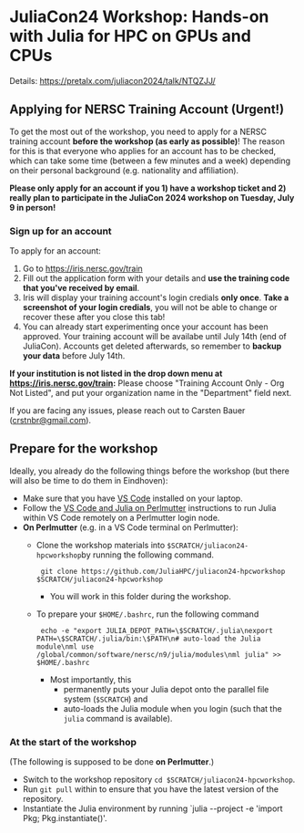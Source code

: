 # JuliaCon24 Workshop: Hands-on with Julia for HPC on GPUs and CPUs

Details: https://pretalx.com/juliacon2024/talk/NTQZJJ/

## Applying for NERSC Training Account (Urgent!)

To get the most out of the workshop, you need to apply for a NERSC training account **before the workshop (as early as possible)**! The reason for this is that everyone who applies for an account has to be checked, which can take some time (between a few minutes and a week) depending on their personal background (e.g. nationality and affiliation).

**Please only apply for an account if you 1) have a workshop ticket and 2) really plan to participate in the JuliaCon 2024 workshop on Tuesday, July 9 in person!**

### Sign up for an account

To apply for an account:
1. Go to https://iris.nersc.gov/train
2. Fill out the application form with your details and **use the training code that you've received by email**.
3. Iris will display your training account's login credials **only once**. **Take a screenshot of your login credials**, you will not be able to change or recover these after you close this tab!
4. You can already start experimenting once your account has been approved. Your training account will be availabe until July 14th (end of JuliaCon). Accounts get deleted afterwards, so remember to **backup your data** before July 14th.

**If your institution is not listed in the drop down menu at  https://iris.nersc.gov/train:** Please choose "Training Account Only - Org Not Listed", and put your organization name in the "Department" field next.

If you are facing any issues, please reach out to Carsten Bauer (crstnbr@gmail.com).

## Prepare for the workshop

Ideally, you already do the following things before the workshop (but there will also be time to do them in Eindhoven):
* Make sure that you have [VS Code](https://code.visualstudio.com/download) installed on your laptop.
* Follow the [VS Code and Julia on Perlmutter](help/vscode_julia_on_perlmutter.md) instructions to run Julia within VS Code remotely on a Perlmutter login node.
* **On Perlmutter** (e.g. in a VS Code terminal on Perlmutter):
  * Clone the workshop materials into `$SCRATCH/juliacon24-hpcworkshop`by running the following command.

         git clone https://github.com/JuliaHPC/juliacon24-hpcworkshop $SCRATCH/juliacon24-hpcworkshop
    
    * You will work in this folder during the workshop.
  * To prepare your `$HOME/.bashrc`, run the following command

         echo -e "export JULIA_DEPOT_PATH=\$SCRATCH/.julia\nexport PATH=\$SCRATCH/.julia/bin:\$PATH\n# auto-load the Julia module\nml use /global/common/software/nersc/n9/julia/modules\nml julia" >> $HOME/.bashrc
    * Most importantly, this
      * permanently puts your Julia depot onto the parallel file system (`$SCRATCH`) and
      * auto-loads the Julia module when you login (such that the `julia` command is available).
        
### At the start of the workshop

(The following is supposed to be done **on Perlmutter**.)

* Switch to the workshop repository `cd $SCRATCH/juliacon24-hpcworkshop`.
* Run `git pull` within  to ensure that you have the latest version of the repository.
* Instantiate the Julia environment by running `julia --project -e 'import Pkg; Pkg.instantiate()'.
